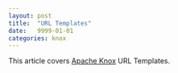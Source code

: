 ```yaml
---
layout: post
title:  "URL Templates"
date:   9999-01-01
categories: knox
---
```


This article covers [Apache Knox][knox-site] URL Templates.

[knox-site]: http://knox.apache.org/
[knox-lists]: http://knox.apache.org/mail-lists.html
[user-guide]: http://knox.apache.org/books/knox-0-6-0/user-guide.html "Apache Knox User's Guide"
[dev-guide]: http://knox.apache.org/books/knox-0-6-0/dev-guide.html "Apache Knox Developer's Guide"

